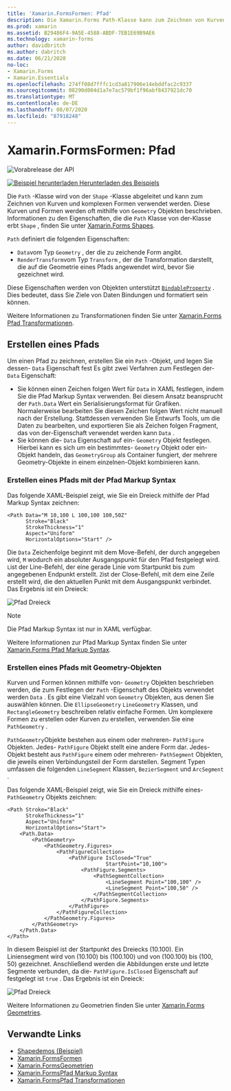```yaml
---
title: 'Xamarin.FormsFormen: Pfad'
description: Die Xamarin.Forms Path-Klasse kann zum Zeichnen von Kurven und komplexen Formen verwendet werden.
ms.prod: xamarin
ms.assetid: B29486F4-9A5E-4588-ABDF-7EB1E69B9AE6
ms.technology: xamarin-forms
author: davidbritch
ms.author: dabritch
ms.date: 06/21/2020
no-loc:
- Xamarin.Forms
- Xamarin.Essentials
ms.openlocfilehash: 274ff08d7fffc1cd3a817906e14ebddfac2c9337
ms.sourcegitcommit: 08290d004d1a7e7ac579bf1f96abf8437921dc70
ms.translationtype: MT
ms.contentlocale: de-DE
ms.lasthandoff: 08/07/2020
ms.locfileid: "87918248"
---
```

# <a name="no-locxamarinforms-shapes-path"></a>Xamarin.FormsFormen: Pfad

![Vorabrelease der API](~/media/shared/preview.png)

[![Beispiel herunterladen](~/media/shared/download.png) Herunterladen des Beispiels](https://docs.microsoft.com/samples/xamarin/xamarin-forms-samples/userinterface-shapesdemos/)

Die `Path` -Klasse wird von der `Shape` -Klasse abgeleitet und kann zum Zeichnen von Kurven und komplexen Formen verwendet werden. Diese Kurven und Formen werden oft mithilfe von `Geometry` Objekten beschrieben. Informationen zu den Eigenschaften, die die `Path` Klasse von der-Klasse erbt `Shape` , finden Sie unter [ Xamarin.Forms Shapes](index.md).

`Path` definiert die folgenden Eigenschaften:

- `Data`vom Typ `Geometry` , der die zu zeichende Form angibt.
- `RenderTransform`vom Typ `Transform` , der die Transformation darstellt, die auf die Geometrie eines Pfads angewendet wird, bevor Sie gezeichnet wird.

Diese Eigenschaften werden von Objekten unterstützt [`BindableProperty`](xref:Xamarin.Forms.BindableProperty) . Dies bedeutet, dass Sie Ziele von Daten Bindungen und formatiert sein können.

Weitere Informationen zu Transformationen finden Sie unter [ Xamarin.Forms Pfad Transformationen](path-transforms.md).

## <a name="create-a-path"></a>Erstellen eines Pfads

Um einen Pfad zu zeichnen, erstellen Sie ein `Path` -Objekt, und legen Sie dessen- `Data` Eigenschaft fest Es gibt zwei Verfahren zum Festlegen der- `Data` Eigenschaft:

- Sie können einen Zeichen folgen Wert für `Data` in XAML festlegen, indem Sie die Pfad Markup Syntax verwenden. Bei diesem Ansatz beansprucht der `Path.Data` Wert ein Serialisierungsformat für Grafiken. Normalerweise bearbeiten Sie diesen Zeichen folgen Wert nicht manuell nach der Erstellung. Stattdessen verwenden Sie Entwurfs Tools, um die Daten zu bearbeiten, und exportieren Sie als Zeichen folgen Fragment, das von der-Eigenschaft verwendet werden kann `Data` .
- Sie können die- `Data` Eigenschaft auf ein- `Geometry` Objekt festlegen. Hierbei kann es sich um ein bestimmtes- `Geometry` Objekt oder ein-Objekt handeln, das `GeometryGroup` als Container fungiert, der mehrere Geometry-Objekte in einem einzelnen-Objekt kombinieren kann.

### <a name="create-a-path-with-path-markup-syntax"></a>Erstellen eines Pfads mit der Pfad Markup Syntax

Das folgende XAML-Beispiel zeigt, wie Sie ein Dreieck mithilfe der Pfad Markup Syntax zeichnen:

```xaml
<Path Data="M 10,100 L 100,100 100,50Z"
      Stroke="Black"
      StrokeThickness="1"
      Aspect="Uniform"
      HorizontalOptions="Start" />
```

Die `Data` Zeichenfolge beginnt mit dem Move-Befehl, der durch angegeben wird, `M` wodurch ein absoluter Ausgangspunkt für den Pfad festgelegt wird. `L`ist der Line-Befehl, der eine gerade Linie vom Startpunkt bis zum angegebenen Endpunkt erstellt. `Z`ist der Close-Befehl, mit dem eine Zeile erstellt wird, die den aktuellen Punkt mit dem Ausgangspunkt verbindet. Das Ergebnis ist ein Dreieck:

![Pfad Dreieck](path-images/triangle.png "Pfad Dreieck")

> [!NOTE]
> Die Pfad Markup Syntax ist nur in XAML verfügbar.

Weitere Informationen zur Pfad Markup Syntax finden Sie unter [ Xamarin.Forms Pfad Markup Syntax](path-markup-syntax.md).

### <a name="create-a-path-with-geometry-objects"></a>Erstellen eines Pfads mit Geometry-Objekten

Kurven und Formen können mithilfe von- `Geometry` Objekten beschrieben werden, die zum Festlegen der `Path` -Eigenschaft des Objekts verwendet werden `Data` . Es gibt eine Vielzahl von `Geometry` Objekten, aus denen Sie auswählen können. Die `EllipseGeometry` `LineGeometry` Klassen, und `RectangleGeometry` beschreiben relativ einfache Formen. Um komplexere Formen zu erstellen oder Kurven zu erstellen, verwenden Sie eine `PathGeometry` .

`PathGeometry`Objekte bestehen aus einem oder mehreren- `PathFigure` Objekten. Jedes- `PathFigure` Objekt stellt eine andere Form dar. Jedes-Objekt besteht aus `PathFigure` einem oder mehreren- `PathSegment` Objekten, die jeweils einen Verbindungsteil der Form darstellen. Segment Typen umfassen die folgenden `LineSegment` Klassen, `BezierSegment` und `ArcSegment` .

Das folgende XAML-Beispiel zeigt, wie Sie ein Dreieck mithilfe eines- `PathGeometry` Objekts zeichnen:

```xaml
<Path Stroke="Black"
      StrokeThickness="1"
      Aspect="Uniform"
      HorizontalOptions="Start">
    <Path.Data>
        <PathGeometry>
            <PathGeometry.Figures>
                <PathFigureCollection>
                    <PathFigure IsClosed="True"
                                StartPoint="10,100">
                        <PathFigure.Segments>
                            <PathSegmentCollection>
                                <LineSegment Point="100,100" />
                                <LineSegment Point="100,50" />
                            </PathSegmentCollection>
                        </PathFigure.Segments>
                    </PathFigure>
                </PathFigureCollection>
            </PathGeometry.Figures>
        </PathGeometry>
    </Path.Data>
</Path>
```

In diesem Beispiel ist der Startpunkt des Dreiecks (10.100). Ein Liniensegment wird von (10.100) bis (100.100) und von (100.100) bis (100, 50) gezeichnet. Anschließend werden die Abbildungen erste und letzte Segmente verbunden, da die- `PathFigure.IsClosed` Eigenschaft auf festgelegt ist `true` . Das Ergebnis ist ein Dreieck:

![Pfad Dreieck](path-images/triangle.png "Pfad Dreieck")

Weitere Informationen zu Geometrien finden Sie unter [ Xamarin.Forms Geometries](geometries.md).

## <a name="related-links"></a>Verwandte Links

- [Shapedemos (Beispiel)](https://docs.microsoft.com/samples/xamarin/xamarin-forms-samples/userinterface-shapesdemos/)
- [Xamarin.FormsFormen](index.md)
- [Xamarin.FormsGeometrien](geometries.md)
- [Xamarin.FormsPfad Markup Syntax](path-markup-syntax.md)
- [Xamarin.FormsPfad Transformationen](path-transforms.md)
